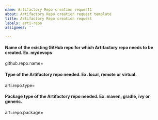 ```yaml
---
name: Artifactory Repo creation request1
about: Artifactory Repo creation request template
title: Artifactory Repo creation request
labels: arti-repo
assignees: ''

---
```


#### Name of the existing GitHub repo for which Artifactory repo needs to be created. Ex. mydevops
github.repo.name=

#### Type of the Artifactory repo needed. Ex. local, remote or virtual.
arti.repo.type=

#### Package type of the Artifactory repo needed. Ex. maven, gradle, ivy or generic.
arti.repo.package=
